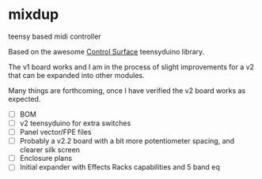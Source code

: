 # mixdup
teensy based midi controller

Based on the awesome [Control Surface](https://github.com/tttapa/Control-Surface) teensyduino library.

The v1 board works and I am in the process of slight improvements for a v2 that can be expanded into other modules.


Many things are forthcoming, once I have verified the v2 board works as expected.
- [ ] BOM
- [ ] v2 teensyduino for extra switches
- [ ] Panel vector/FPE files
- [ ] Probably a v2.2 board with a bit more potentiometer spacing, and clearer silk screen
- [ ] Enclosure plans
- [ ] Initial expander with Effects Racks capabilities and 5 band eq
